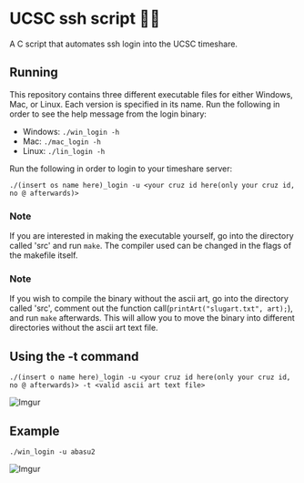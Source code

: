 # UCSC ssh script 🍌🐌
  A C script that automates ssh login into the UCSC timeshare.

## Running
  This repository contains three different executable files for either Windows, Mac, or Linux. Each version is specified in its name.
  Run the following in order to see the help message from the login binary:

  - Windows: `./win_login -h`
  - Mac: `./mac_login -h`
  - Linux: `./lin_login -h`

  Run the following in order to login to your timeshare server:
  ```
  ./(insert os name here)_login -u <your cruz id here(only your cruz id, no @ afterwards)>
  ```
  
  ### Note
  If you are interested in making the executable yourself, go into the directory called 'src' and run `make`. The compiler used can be changed in the flags of the makefile itself. 
  
  ### Note
  If you wish to compile the binary without the ascii art, go into the directory called 'src', comment out the function call(`printArt("slugart.txt", art);`), and   run
  `make` afterwards. This will allow you to move the binary into different directories without the ascii art text file.  
## Using the -t command
```
./(insert o name here)_login -u <your cruz id here(only your cruz id, no @ afterwards)> -t <valid ascii art text file>
```
![Imgur](https://imgur.com/eDhuFj7.gif)
## Example
  ```
  ./win_login -u abasu2
  ```
![Imgur](https://i.imgur.com/0x3cmC9.gif)
